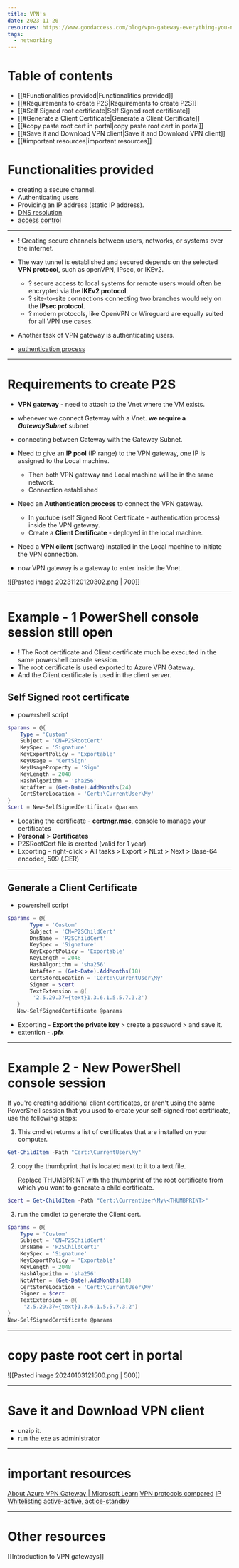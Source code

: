 ```yaml
---
title: VPN's
date: 2023-11-20
resources: https://www.goodaccess.com/blog/vpn-gateway-everything-you-need-to-know
tags:
  - networking
---
```

# Table of contents

- [[#Functionalities provided|Functionalities provided]]
- [[#Requirements to create P2S|Requirements to create P2S]]
- [[#Self Signed root certificate|Self Signed root certificate]]
- [[#Generate a Client Certificate|Generate a Client Certificate]]
- [[#copy paste root cert in portal|copy paste root cert in portal]]
- [[#Save it and Download VPN client|Save it and Download VPN client]]
- [[#important resources|important resources]]

# Functionalities provided

- creating a secure channel.
- Authenticating users
- Providing an IP address (static IP address).
- [DNS resolution](https://www.goodaccess.com/blog/vpn-gateway-everything-you-need-to-know#:~:text=VPN%20gateways%20also%20carry%20out%20DNS%20resolution%20to%20route%20traffic%20over%20the%20internet%2C%20and%20more%20advanced%20gateways%20also%20offer%20DNS%20filtering%20as%20a%20protective%20measure%20against%20phishing%20and%20malware%20attacks.)
- [access control](https://www.goodaccess.com/blog/vpn-gateway-everything-you-need-to-know#:~:text=Last%20but%20not%20least%2C%20VPN%20gateways%20can%20also%20handle%20access%20control%2C%20which%20consists%20of%20assigning%20access%20rights%20to%20users.%20This%20can%20be%20a%20powerful%20security%20tool%20of%20limiting%20access%20to%20applications%20and%20thus%20significantly%20reducing%20the%20risk%20of%20cyber%20threats%20and%20their%20impact.)

---

- ! Creating secure channels between users, networks, or systems over the internet.
- The way tunnel is established and secured depends on the selected **VPN protocol**, such as openVPN, IPsec, or IKEv2.
	- ? secure access to local systems for remote users would often be encrypted via the **IKEv2 protocol**.
	- ? site-to-site connections connecting two branches would rely on the **IPsec protocol**.
	- ? modern protocols, like OpenVPN or Wireguard are equally suited for all VPN use cases.

- Another task of VPN gateway is authenticating users. 
- [authentication process](https://www.goodaccess.com/blog/vpn-gateway-everything-you-need-to-know#:~:text=When%20a%20user,for%20better%20security.)

---
# Requirements to create P2S

- **VPN gateway** - need to attach to the Vnet where the VM exists.
- whenever we connect Gateway with a Vnet. **we require a *GatewaySubnet*** subnet
- connecting between Gateway with the Gateway Subnet.

- Need to give an **IP pool** (IP range) to the VPN gateway, one IP is assigned to the Local machine.
	- Then both VPN gateway and Local machine will be in the same network.
	- Connection established
- Need an **Authentication process** to connect the VPN gateway. 
	- In youtube (self Signed Root Certificate - authentication process) inside the VPN gateway.
	- Create a **Client Certificate** - deployed in the local machine.
- Need a **VPN client** (software) installed in the Local machine to initiate the VPN connection.

- now VPN gateway is a gateway to enter inside the Vnet.

![[Pasted image 20231120120302.png | 700]]

---


# Example - 1 PowerShell console session still open

- ! The Root certificate and Client certificate much be executed in the same powershell console session.
- The root certificate is used exported to Azure VPN Gateway.
- And the Client certificate is used in the client server.

## Self Signed root certificate

- powershell script
```powershell
$params = @{
    Type = 'Custom'
    Subject = 'CN=P2SRootCert'
    KeySpec = 'Signature'
    KeyExportPolicy = 'Exportable'
    KeyUsage = 'CertSign'
    KeyUsageProperty = 'Sign'
    KeyLength = 2048
    HashAlgorithm = 'sha256'
    NotAfter = (Get-Date).AddMonths(24)
    CertStoreLocation = 'Cert:\CurrentUser\My'
}
$cert = New-SelfSignedCertificate @params
```

- Locating the certificate - **certmgr.msc**, console to manage your certificates
- **Personal** > **Certificates**
- P2SRootCert file is created (valid for 1 year)
- Exporting - right-click > All tasks > Export > NExt > Next > Base-64 encoded, 509 (.CER)

---
## Generate a Client Certificate

- powershell script
```powershell
$params = @{
       Type = 'Custom'
       Subject = 'CN=P2SChildCert'
       DnsName = 'P2SChildCert'
       KeySpec = 'Signature'
       KeyExportPolicy = 'Exportable'
       KeyLength = 2048
       HashAlgorithm = 'sha256'
       NotAfter = (Get-Date).AddMonths(18)
       CertStoreLocation = 'Cert:\CurrentUser\My'
       Signer = $cert
       TextExtension = @(
        '2.5.29.37={text}1.3.6.1.5.5.7.3.2')
   }
   New-SelfSignedCertificate @params
```

- Exporting - **Export the private key** > create a password > and save it.
- extention - **.pfx**

---
# Example 2 - New PowerShell console session

If you're creating additional client certificates, or aren't using the same PowerShell session that you used to create your self-signed root certificate, use the following steps:

1. This cmdlet returns a list of certificates that are installed on your computer.

```powershell
Get-ChildItem -Path "Cert:\CurrentUser\My"
```

2. copy the thumbprint that is located next to it to a text file.

	Replace THUMBPRINT with the thumbprint of the root certificate from which you want to generate a child certificate.

```powershell
$cert = Get-ChildItem -Path "Cert:\CurrentUser\My\<THUMBPRINT>"
```

3. run the cmdlet to generate the Client cert.

```powershell
$params = @{
    Type = 'Custom'
    Subject = 'CN=P2SChildCert'
    DnsName = 'P2SChildCert1'
    KeySpec = 'Signature'
    KeyExportPolicy = 'Exportable'
    KeyLength = 2048
    HashAlgorithm = 'sha256'
    NotAfter = (Get-Date).AddMonths(18)
    CertStoreLocation = 'Cert:\CurrentUser\My'
    Signer = $cert
    TextExtension = @(
     '2.5.29.37={text}1.3.6.1.5.5.7.3.2')
}
New-SelfSignedCertificate @params
```

---
# copy paste root cert in portal

![[Pasted image 20240103121500.png | 500]]

---
# Save it and Download VPN client

- unzip it.
- run the exe as administrator

---

# important resources

[About Azure VPN Gateway | Microsoft Learn](https://learn.microsoft.com/en-us/azure/vpn-gateway/vpn-gateway-about-vpngateways)
[VPN protocols compared](https://www.goodaccess.com/blog/vpn-protocols-compared)
[IP Whitelisting](https://www.goodaccess.com/ip-whitelisting)
[active-active, actice-standby](https://learn.microsoft.com/en-us/azure/vpn-gateway/design#:~:text=VPN%20Gateway%20can,experience%20higher%20throughputs.)

---

# Other resources

[[Introduction to VPN gateways]]